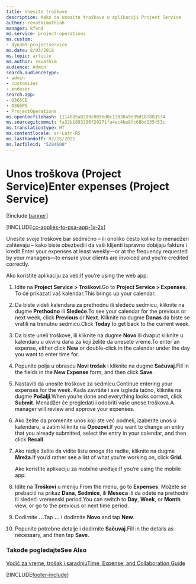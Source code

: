 ```yaml
---
title: Unesite troškove
description: Kako da unosite troškove u aplikaciji Project Service
author: revathimuthiah
manager: kfend
ms.service: project-operations
ms.custom:
- dyn365-projectservice
ms.date: 8/03/2018
ms.topic: article
ms.author: revathim
audience: Admin
search.audienceType:
- admin
- customizer
- enduser
search.app:
- D365CE
- D365PS
- ProjectOperations
ms.openlocfilehash: 1114685a8299c0096d0c13830a9d39d187883534
ms.sourcegitcommit: fa32b1893286f20271fa4ec4be8fc68bd135f53c
ms.translationtype: HT
ms.contentlocale: sr-Latn-RS
ms.lasthandoff: 02/15/2021
ms.locfileid: "5284600"
---
```

# <a name="enter-expenses-project-service"></a><span data-ttu-id="518f3-103">Unos troškova (Project Service)</span><span class="sxs-lookup"><span data-stu-id="518f3-103">Enter expenses (Project Service)</span></span>

[!include [banner](../includes/psa-now-project-operations.md)]

[!INCLUDE[cc-applies-to-psa-app-1x-2x](../includes/cc-applies-to-psa-app-1x-2x.md)]

<span data-ttu-id="518f3-104">Unesite svoje troškove bar sedmično – ili onoliko često koliko to menadžeri zahtevaju – kako biste obezbedili da vaši klijenti ispravno dobijaju fakture i kredit.</span><span class="sxs-lookup"><span data-stu-id="518f3-104">Enter your expenses at least weekly—or at the frequency requested by your managers—to ensure your clients are invoiced and you’re credited correctly.</span></span>  
  
 <span data-ttu-id="518f3-105">Ako koristite aplikaciju za veb:</span><span class="sxs-lookup"><span data-stu-id="518f3-105">If you’re using the web app:</span></span>  
  
1. <span data-ttu-id="518f3-106">Idite na **Project Service > Troškovi**.</span><span class="sxs-lookup"><span data-stu-id="518f3-106">Go to **Project Service > Expenses**.</span></span> <span data-ttu-id="518f3-107">To će prikazati vaš kalendar.</span><span class="sxs-lookup"><span data-stu-id="518f3-107">This brings up your calendar.</span></span>  
  
2. <span data-ttu-id="518f3-108">Da biste videli kalendara za prethodnu ili sledeću sedmicu, kliknite na dugme **Prethodno** ili **Sledeće**.</span><span class="sxs-lookup"><span data-stu-id="518f3-108">To see your calendar for the previous or next week, click **Previous** or **Next**.</span></span> <span data-ttu-id="518f3-109">Kliknite na dugme **Danas** da biste se vratili na trenutnu sedmicu.</span><span class="sxs-lookup"><span data-stu-id="518f3-109">Click **Today** to get back to the current week.</span></span>  
  
3. <span data-ttu-id="518f3-110">Da biste uneli troškove, ili kliknite na dugme **Novo** ili dvaput kliknite u kalendaru u okviru dana za koji želite da unesete vreme.</span><span class="sxs-lookup"><span data-stu-id="518f3-110">To enter an expense, either click **New** or double-click in the calendar under the day you want to enter time for.</span></span>  
  
4. <span data-ttu-id="518f3-111">Popunite polja u obrascu **Novi trošak** i kliknite na dugme **Sačuvaj**.</span><span class="sxs-lookup"><span data-stu-id="518f3-111">Fill in the fields in the **New Expense** form, and then click **Save**.</span></span>  
  
5. <span data-ttu-id="518f3-112">Nastaviti da unosite troškove za sedmicu.</span><span class="sxs-lookup"><span data-stu-id="518f3-112">Continue entering your expenses for the week.</span></span> <span data-ttu-id="518f3-113">Kada završite i sve izgleda tačno, kliknite na dugme **Pošalji**.</span><span class="sxs-lookup"><span data-stu-id="518f3-113">When you’re done and everything looks correct, click **Submit**.</span></span> <span data-ttu-id="518f3-114">Menadžer će pregledati i odobriti vaše unose troškova.</span><span class="sxs-lookup"><span data-stu-id="518f3-114">A manager will review and approve your expenses.</span></span>  
  
6. <span data-ttu-id="518f3-115">Ako želite da promenite unos koji ste već podneli, izaberite unos u kalendaru, a zatim kliknite na **Opozovi**.</span><span class="sxs-lookup"><span data-stu-id="518f3-115">If you want to change an entry that you already submitted, select the entry in your calendar, and then click **Recall**.</span></span>  
  
7. <span data-ttu-id="518f3-116">Ako radije želite da vidite listu onoga što radite, kliknite na dugme **Mreža**.</span><span class="sxs-lookup"><span data-stu-id="518f3-116">If you’d rather see a list of what you’re working on, click **Grid**.</span></span>  
  
   <span data-ttu-id="518f3-117">Ako koristite aplikaciju za mobilne uređaje:</span><span class="sxs-lookup"><span data-stu-id="518f3-117">If you’re using the mobile app:</span></span>  
  
8. <span data-ttu-id="518f3-118">Idite na **Troškovi** u meniju.</span><span class="sxs-lookup"><span data-stu-id="518f3-118">From the menu, go to **Expenses**.</span></span>     <span data-ttu-id="518f3-119">Možete se prebaciti na prikaz **Dana**, **Sedmice**, ili **Meseca** ili da odete na prethodni ili sledeći vremenski period.</span><span class="sxs-lookup"><span data-stu-id="518f3-119">You can switch to **Day**, **Week**, or **Month** view, or go to the previous or next time period.</span></span>  
  
9. <span data-ttu-id="518f3-120">Dodirnite **…**</span><span class="sxs-lookup"><span data-stu-id="518f3-120">Tap **…**</span></span> <span data-ttu-id="518f3-121">i dodirnite **Novo**.</span><span class="sxs-lookup"><span data-stu-id="518f3-121">and tap **New**.</span></span>  
  
10. <span data-ttu-id="518f3-122">Popunite potrebne detalje i dodirnite **Sačuvaj**.</span><span class="sxs-lookup"><span data-stu-id="518f3-122">Fill in the details as necessary, and then tap **Save**.</span></span>  
  
### <a name="see-also"></a><span data-ttu-id="518f3-123">Takođe pogledajte</span><span class="sxs-lookup"><span data-stu-id="518f3-123">See Also</span></span>  
 [<span data-ttu-id="518f3-124">Vodič za vreme, trošak i saradnju</span><span class="sxs-lookup"><span data-stu-id="518f3-124">Time, Expense, and Collaboration Guide</span></span>](../psa/time-expense-collaboration-guide.md)


[!INCLUDE[footer-include](../includes/footer-banner.md)]
